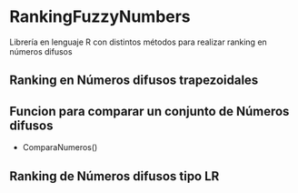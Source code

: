 # RankingFuzzyNumbers
Librería en lenguaje R con distintos métodos para realizar ranking en números difusos

## **Ranking en Números difusos trapezoidales**


## **Funcion para comparar un conjunto de Números difusos**
+ ComparaNumeros()



## **Ranking de Números difusos tipo LR**
